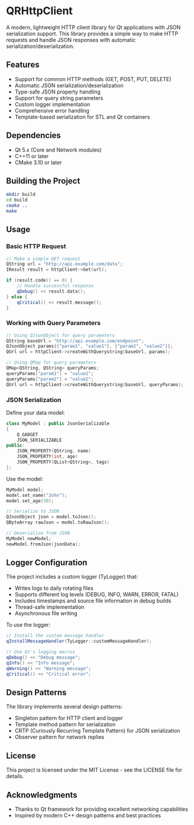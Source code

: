 # QRHttpClient

A modern, lightweight HTTP client library for Qt applications with JSON serialization support. This library provides a simple way to make HTTP requests and handle JSON responses with automatic serialization/deserialization.

## Features

- Support for common HTTP methods (GET, POST, PUT, DELETE)
- Automatic JSON serialization/deserialization
- Type-safe JSON property handling
- Support for query string parameters
- Custom logger implementation
- Comprehensive error handling
- Template-based serialization for STL and Qt containers

## Dependencies

- Qt 5.x (Core and Network modules)
- C++11 or later
- CMake 3.10 or later

## Building the Project

```bash
mkdir build
cd build
cmake ..
make
```

## Usage

### Basic HTTP Request

```cpp
// Make a simple GET request
QString url = "http://api.example.com/data";
IResult result = httpClient->Get(url);

if (result.code() == 0) {
    // Handle successful response
    qDebug() << result.data();
} else {
    qCritical() << result.message();
}
```

### Working with Query Parameters

```cpp
// Using QJsonObject for query parameters
QString baseUrl = "http://api.example.com/endpoint";
QJsonObject params{{"param1", "value1"}, {"param2", "value2"}};
QUrl url = httpClient->createWithQuerystring(baseUrl, params);

// Using QMap for query parameters
QMap<QString, QString> queryParams;
queryParams["param1"] = "value1";
queryParams["param2"] = "value2";
QUrl url = httpClient->createWithQuerystring(baseUrl, queryParams);
```

### JSON Serialization

Define your data model:

```cpp
class MyModel : public JsonSerializable
{
    Q_GADGET
    JSON_SERIALIZABLE
public:
    JSON_PROPERTY(QString, name)
    JSON_PROPERTY(int, age)
    JSON_PROPERTY(QList<QString>, tags)
};
```

Use the model:

```cpp
MyModel model;
model.set_name("John");
model.set_age(30);

// Serialize to JSON
QJsonObject json = model.toJson();
QByteArray rawJson = model.toRawJson();

// Deserialize from JSON
MyModel newModel;
newModel.fromJson(jsonData);
```

## Logger Configuration

The project includes a custom logger (TyLogger) that:

- Writes logs to daily rotating files
- Supports different log levels (DEBUG, INFO, WARN, ERROR, FATAL)
- Includes timestamps and source file information in debug builds
- Thread-safe implementation
- Asynchronous file writing

To use the logger:

```cpp
// Install the custom message handler
qInstallMessageHandler(TyLogger::customMessageHandler);

// Use Qt's logging macros
qDebug() << "Debug message";
qInfo() << "Info message";
qWarning() << "Warning message";
qCritical() << "Critical error";
```

## Design Patterns

The library implements several design patterns:

- Singleton pattern for HTTP client and logger
- Template method pattern for serialization
- CRTP (Curiously Recurring Template Pattern) for JSON serialization
- Observer pattern for network replies

## License

This project is licensed under the MIT License - see the LICENSE file for details.

## Acknowledgments

- Thanks to Qt framework for providing excellent networking capabilities
- Inspired by modern C++ design patterns and best practices
